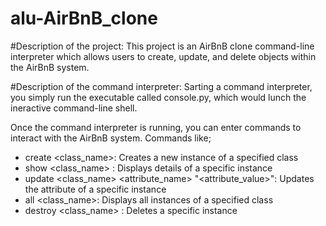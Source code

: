 # alu-AirBnB_clone

#Description of the project:
This project is an AirBnB clone command-line interpreter which allows users to create, update, and delete objects within the AirBnB system. 

#Description of the command interpreter:
Sarting a command interpreter, you simply run the executable called console.py, which would lunch the ineractive command-line shell. 

Once the command interpreter is running, you can enter commands to interact with the AirBnB system. 
Commands like;
- create <class_name>: Creates a new instance of a specified class
- show <class_name> <id>: Displays details of a specific instance
- update <class_name> <id> <attribute_name> "<attribute_value>": Updates the attribute of a specific instance
- all <class_name>: Displays all instances of a specified class
- destroy <class_name> <id>: Deletes a specific instance

